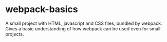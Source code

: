 # webpack-basics
A small project with HTML, javascript and CSS files, bundled by webpack. Gives a basic understanding of how webpack can be used even for small projects.

